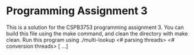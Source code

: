 # Programming Assignment 3

This is a solution for the CSPB3753 programming assignment 3. You can build this file using the make command, and clean the directory with make clean.
Run this program using 
./multi-lookup <# parsing threads> <# conversion threads>
               <parsing log> <converter log> [ <datafile> ...]
